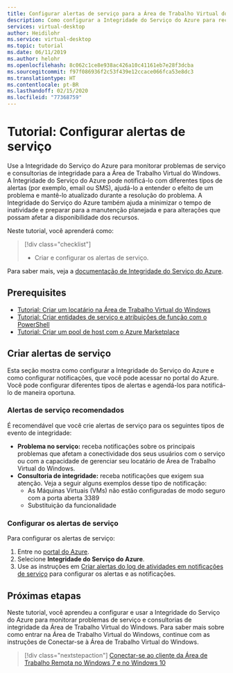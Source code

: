 ```yaml
---
title: Configurar alertas de serviço para a Área de Trabalho Virtual do Windows - Azure
description: Como configurar a Integridade do Serviço do Azure para receber notificações de serviço para a Área de Trabalho Virtual do Windows.
services: virtual-desktop
author: Heidilohr
ms.service: virtual-desktop
ms.topic: tutorial
ms.date: 06/11/2019
ms.author: helohr
ms.openlocfilehash: 8c062c1ce8e938ac426a10c41161eb7e28f3dcba
ms.sourcegitcommit: f97f086936f2c53f439e12ccace066fca53e8dc3
ms.translationtype: HT
ms.contentlocale: pt-BR
ms.lasthandoff: 02/15/2020
ms.locfileid: "77368759"
---
```

# <a name="tutorial-set-up-service-alerts"></a>Tutorial: Configurar alertas de serviço

Use a Integridade do Serviço do Azure para monitorar problemas de serviço e consultorias de integridade para a Área de Trabalho Virtual do Windows. A Integridade do Serviço do Azure pode notificá-lo com diferentes tipos de alertas (por exemplo, email ou SMS), ajudá-lo a entender o efeito de um problema e mantê-lo atualizado durante a resolução do problema. A Integridade do Serviço do Azure também ajuda a minimizar o tempo de inatividade e preparar para a manutenção planejada e para alterações que possam afetar a disponibilidade dos recursos.

Neste tutorial, você aprenderá como:

> [!div class="checklist"]
> * Criar e configurar os alertas de serviço.

Para saber mais, veja a [documentação de Integridade do Serviço do Azure](https://docs.microsoft.com/azure/service-health/).

## <a name="prerequisites"></a>Prerequisites

- [Tutorial: Criar um locatário na Área de Trabalho Virtual do Windows](tenant-setup-azure-active-directory.md)
- [Tutorial: Criar entidades de serviço e atribuições de função com o PowerShell](create-service-principal-role-powershell.md)
- [Tutorial: Criar um pool de host com o Azure Marketplace](create-host-pools-azure-marketplace.md)

## <a name="create-service-alerts"></a>Criar alertas de serviço

Esta seção mostra como configurar a Integridade do Serviço do Azure e como configurar notificações, que você pode acessar no portal do Azure. Você pode configurar diferentes tipos de alertas e agendá-los para notificá-lo de maneira oportuna.

### <a name="recommended-service-alerts"></a>Alertas de serviço recomendados

É recomendável que você crie alertas de serviço para os seguintes tipos de evento de integridade:

- **Problema no serviço:** receba notificações sobre os principais problemas que afetam a conectividade dos seus usuários com o serviço ou com a capacidade de gerenciar seu locatário de Área de Trabalho Virtual do Windows.
- **Consultoria de integridade:** receba notificações que exigem sua atenção. Veja a seguir alguns exemplos desse tipo de notificação:
    - As Máquinas Virtuais (VMs) não estão configuradas de modo seguro com a porta aberta 3389
    - Substituição da funcionalidade

### <a name="configure-service-alerts"></a>Configurar os alertas de serviço

Para configurar os alertas de serviço:

1. Entre no [portal do Azure](https://portal.azure.com/).
2. Selecione **Integridade do Serviço do Azure**.
3. Use as instruções em [Criar alertas do log de atividades em notificações de serviço](https://docs.microsoft.com/azure/azure-monitor/platform/alerts-activity-log-service-notifications?toc=%2Fazure%2Fservice-health%2Ftoc.json#alert-and-new-action-group-using-azure-portal) para configurar os alertas e as notificações.

## <a name="next-steps"></a>Próximas etapas

Neste tutorial, você aprendeu a configurar e usar a Integridade do Serviço do Azure para monitorar problemas de serviço e consultorias de integridade da Área de Trabalho Virtual do Windows. Para saber mais sobre como entrar na Área de Trabalho Virtual do Windows, continue com as instruções de Conectar-se à Área de Trabalho Virtual do Windows.

> [!div class="nextstepaction"]
> [Conectar-se ao cliente da Área de Trabalho Remota no Windows 7 e no Windows 10](./connect-windows-7-and-10.md)
